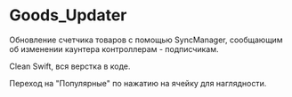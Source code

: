 # Goods_Updater

Обновление счетчика товаров с помощью SyncManager, сообщающим об изменении каунтера контроллерам - подписчикам.

Clean Swift, вся верстка в коде.

Переход на "Популярные" по нажатию на ячейку для наглядности.
